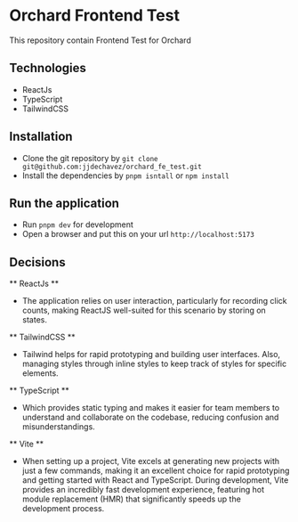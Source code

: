 # Orchard Frontend Test

This repository contain Frontend Test for Orchard

## Technologies
- ReactJs
- TypeScript
- TailwindCSS

## Installation
- Clone the git repository by `git clone git@github.com:jjdechavez/orchard_fe_test.git`
- Install the dependencies by `pnpm isntall` or `npm install`

## Run the application
- Run `pnpm dev` for development
- Open a browser and put this on your url `http://localhost:5173`

## Decisions
** ReactJs **
- The application relies on user interaction, particularly for recording click counts, making ReactJS well-suited for this scenario by storing on states.

** TailwindCSS **
- Tailwind helps for rapid prototyping and building user interfaces. Also, managing styles through inline styles to keep track of styles for specific elements.

** TypeScript **
- Which provides static typing and makes it easier for team members to understand and collaborate on the codebase, reducing confusion and misunderstandings.

** Vite **
- When setting up a project, Vite excels at generating new projects with just a few commands, making it an excellent choice for rapid prototyping and getting started with React and TypeScript. During development, Vite provides an incredibly fast development experience, featuring hot module replacement (HMR) that significantly speeds up the development process.
